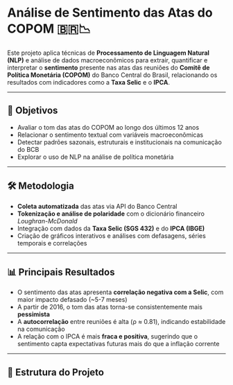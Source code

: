# Análise de Sentimento das Atas do COPOM 🇧🇷📉

Este projeto aplica técnicas de **Processamento de Linguagem Natural (NLP)** e análise de dados macroeconômicos para extrair, quantificar e interpretar o **sentimento** presente nas atas das reuniões do **Comitê de Política Monetária (COPOM)** do Banco Central do Brasil, relacionando os resultados com indicadores como a **Taxa Selic** e o **IPCA**.

---

## 🎯 Objetivos

- Avaliar o tom das atas do COPOM ao longo dos últimos 12 anos
- Relacionar o sentimento textual com variáveis macroeconômicas
- Detectar padrões sazonais, estruturais e institucionais na comunicação do BCB
- Explorar o uso de NLP na análise de política monetária

---

## 🛠️ Metodologia

- **Coleta automatizada** das atas via API do Banco Central
- **Tokenização e análise de polaridade** com o dicionário financeiro *Loughran-McDonald*
- Integração com dados da **Taxa Selic (SGS 432)** e do **IPCA (IBGE)**
- Criação de gráficos interativos e análises com defasagens, séries temporais e correlações

---

## 📊 Principais Resultados

- O sentimento das atas apresenta **correlação negativa com a Selic**, com maior impacto defasado (~5-7 meses)
- A partir de 2016, o tom das atas torna-se consistentemente mais **pessimista**
- A **autocorrelação** entre reuniões é alta (ρ ≈ 0.81), indicando estabilidade na comunicação
- A relação com o IPCA é mais **fraca e positiva**, sugerindo que o sentimento capta expectativas futuras mais do que a inflação corrente

---

## 📂 Estrutura do Projeto

